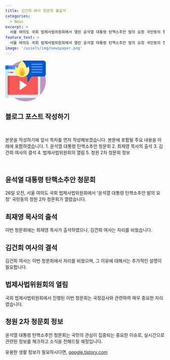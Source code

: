 ```yaml
---
title: 김건희 여사 청문회 불출석
categories:
  - News
excerpt: >
  서울 여의도 국회 법제사법위원회에서 열린 윤석열 대통령 탄핵소추안 발의 요청 국민동의 청원 2차 청문회에 최재영 목사가 출석한 가운데, 김건희 여사의 자리는 비어있었다.
feature_text: >
  서울 여의도 국회 법제사법위원회에서 열린 윤석열 대통령 탄핵소추안 발의 요청 국민동의 청원 2차 청문회에 최재영 목사가 출석한 가운데, 김건희 여사의 자리는 비어있었다.
image: '/assets/img/newspaper.png'
---
```


<p><img src="/assets/img/news.png" alt="rentncar 속보" /></p>

<h2 data-ke-size="size26">블로그 포스트 작성하기</h2>

<p data-ke-size="size16">&nbsp;</p>

<p>본문을 작성하기에 앞서 목차를 먼저 작성해보겠습니다. 본문에 포함될 주요 내용을 아래에 포함하겠습니다.
1. 윤석열 대통령 탄핵소추안 청문회
2. 최재영 목사의 출석
3. 김건희 여사의 결석
4. 법제사법위원회의 열림
5. 청원 2차 청문회 정보</p>

<p data-ke-size="size16">&nbsp;</p>

<h2 data-ke-size="size26">윤석열 대통령 탄핵소추안 청문회</h2>

<p data-ke-size="size16">26일 오전, 서울 여의도 국회 법제사법위원회에서 '윤석열 대통령 탄핵소추안 발의 요청' 국민동의 청원 2차 청문회가 열렸습니다.</p>

<h2 data-ke-size="size26">최재영 목사의 출석</h2>

<p data-ke-size="size16">이번 청문회에는 최재영 목사가 출석하였으나, 김건희 여사는 자리를 비웠습니다.</p>

<h2 data-ke-size="size26">김건희 여사의 결석</h2>

<p data-ke-size="size16">김건희 여사는 이번 청문회에서 자리를 비웠으며, 그 이유에 대해서는 추가적인 설명이 필요합니다. </p>

<h2 data-ke-size="size26">법제사법위원회의 열림</h2>

<p data-ke-size="size16">국회 법제사법위원회에서 진행된 이번 청문회는 국정감사와 관련하여 매우 중요한 자리였습니다. </p>

<h2 data-ke-size="size26">청원 2차 청문회 정보</h2>

<p data-ke-size="size16">윤석열 대통령 탄핵소추안 청문회는 국민의 관심이 집중되는 중요한 이슈로, 실시간으로 관련된 정보를 체크하고 소식을 전해드릴 예정입니다.</p>
유용한 생활 정보가 필요하시다면, <a href="https://qoogle.tistory.com" rel="dofollow">qoogle.tistory.com</a>


